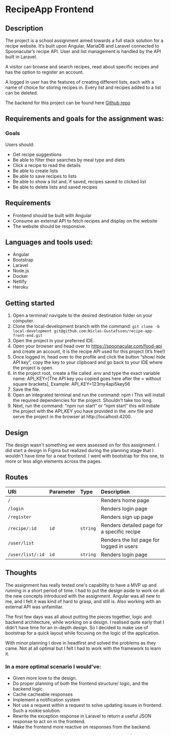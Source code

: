 
# RecipeApp Frontend

## Description

The project is a school assignment aimed towards a
full stack solution for a recipe website. It’s built upon Angular,
MariaDB and Laravel connected to Spoonacular’s recipe API.
User and list management is handled by the API built in Laravel.

A visitor can browse and search recipes,
read about specific recipes and has the option to register an account.

A logged in user has the features of creating different lists,
each with a name of choice for storing recipes in.
Every list and recipes added to a list can be deleted.

The backend for this project can be found here [Github repo](https://github.com/Niclas-Gustafsson/be-recipe-app)

## Requirements and goals for the assignment was:
### Goals
Users should:
- Get recipe suggestions
- Be able to filter their searches by meal type and diets
- Click a recipe to read the details
- Be able to create lists
- Be able to save recipes to lists
- Be able to show a list and, if saved, recipes saved to clicked list
- Be able to delete lists and saved recipes

## Requirements
- Frontend should be built with Angular
- Consume an external API to fetch recipes and display on the website
- The website should be responsive.

## Languages and tools used:
- Angular
- Bootstrap
- Laravel
- Node.js
- Docker
- Netlify
- Heroku

## Getting started

1. Open a terminal/ navigate to the desired destination folder on your computer.
2. Clone the local-development branch with the command: ```git clone -b local-development git@github.com:Niclas-Gustafsson/recipe-app-front-end.git```
3. Open the project in your preferred IDE.
4. Open your browser and head over to https://spoonacular.com/food-api and create an account, it is the recipe API used for this project (It’s free!)
5. Once logged in, head over to the profile and click the button “show/ hide API key”, copy the key to your clipboard and go back to your IDE where the project is open.
6. In the project root, create a file called .env and type the exact variable name: API_KEY=[The API key you copied goes here after the = without square brackets], Example: API_KEY=123my4api5key56
7. Save the file.
8. Open an integrated terminal and run the command: npm i
   This will install the required dependencies for the project. Shouldn’t take too long.
9. Next, run the command: “npm run start” or “npm start” this will initiate the project with the API_KEY you have provided in the .env file and serve the project in the browser at http://localhost:4200.

## Design

The design wasn't something we were assessed on for this assignment.
I did start a design in Figma but realized during the planning stage that I wouldn't have time for a neat frontend.
I went with bootstrap for this one, to more or less align elements across the pages.


## Routes


| URi | Parameter | Type     | Description                |
| :-- | :-------- | :------- | :------------------------- |
| `/` |  |  | Renders home page |
| `/login` |  |  | Renders login page |
| `/register` |  |  | Renders sign up page |
| `/recipe/:id` | `id` | `string` | Renders detailed page for a specific recipe |
| `/user/list` |  |  | Renders the list page for logged in users |
| `/user/list/:id` | `id` | `string` | Renders login page |


## Thoughts
The assignment has really tested one's capability to have a MVP up and running in a short period of time.
I had to put the design aside to work on all the new concepts introduced with the assignment.
Angular was all new to me, and I felt it was kind of hard to grasp, and still is.
Also working with an external API was unfamiliar.

The first few days was all about putting the pieces together, logic and backend architecture, while working on a design.
I realised quite early that I didn't have time for an in-depth design.
So I decided to make use of bootstrap for a quick layout while focusing on the logic of the application.

With minor planning I dove in headfirst and solved the problems as they came. Not at all optimal
but I felt I had to work with the framework to learn it.

### In a more optimal scenario I would've:
- Given more love to the design.
- Do proper planning of both the frontend structure/ logic, and the backend logic.
- Cache cacheable responses
- Implement a notification system
- Not use a request within a request to solve updating issues in frontend. Such a rookie solution.
- Rewrite the exception response in Laravel to return a useful JSON response to act on in the frontend.
- Make the frontend more reactive on responses from the backend.
